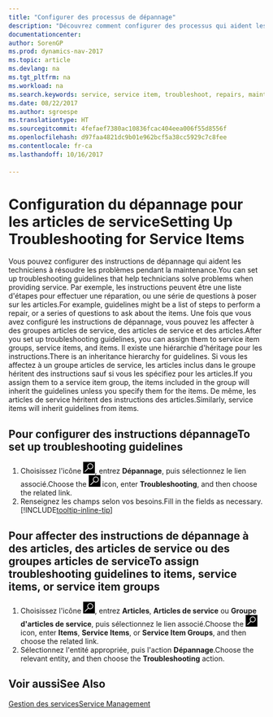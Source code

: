 ```yaml
---
title: "Configurer des processus de dépannage"
description: "Découvrez comment configurer des processus qui aident les conseillers du service clientèle à identifier et à résoudre les problèmes liés aux articles de service."
documentationcenter: 
author: SorenGP
ms.prod: dynamics-nav-2017
ms.topic: article
ms.devlang: na
ms.tgt_pltfrm: na
ms.workload: na
ms.search.keywords: service, service item, troubleshoot, repairs, maintenance
ms.date: 08/22/2017
ms.author: sgroespe
ms.translationtype: HT
ms.sourcegitcommit: 4fefaef7380ac10836fcac404eea006f55d8556f
ms.openlocfilehash: d97faa4821dc9b01e962bcf5a38cc5929c7c8fee
ms.contentlocale: fr-ca
ms.lasthandoff: 10/16/2017

---
```


# <a name="setting-up-troubleshooting-for-service-items"></a><span data-ttu-id="ec4dc-103">Configuration du dépannage pour les articles de service</span><span class="sxs-lookup"><span data-stu-id="ec4dc-103">Setting Up Troubleshooting for Service Items</span></span>
<span data-ttu-id="ec4dc-104">Vous pouvez configurer des instructions de dépannage qui aident les techniciens à résoudre les problèmes pendant la maintenance.</span><span class="sxs-lookup"><span data-stu-id="ec4dc-104">You can set up troubleshooting guidelines that help technicians solve problems when providing service.</span></span> <span data-ttu-id="ec4dc-105">Par exemple, les instructions peuvent être une liste d'étapes pour effectuer une réparation, ou une série de questions à poser sur les articles.</span><span class="sxs-lookup"><span data-stu-id="ec4dc-105">For example, guidelines might be a list of steps to perform a repair, or a series of questions to ask about the items.</span></span> <span data-ttu-id="ec4dc-106">Une fois que vous avez configuré les instructions de dépannage, vous pouvez les affecter à des groupes articles de service, des articles de service et des articles.</span><span class="sxs-lookup"><span data-stu-id="ec4dc-106">After you set up troubleshooting guidelines, you can assign them to service item groups, service items, and items.</span></span> <span data-ttu-id="ec4dc-107">Il existe une hiérarchie d'héritage pour les instructions.</span><span class="sxs-lookup"><span data-stu-id="ec4dc-107">There is an inheritance hierarchy for guidelines.</span></span> <span data-ttu-id="ec4dc-108">Si vous les affectez à un groupe articles de service, les articles inclus dans le groupe héritent des instructions sauf si vous les spécifiez pour les articles.</span><span class="sxs-lookup"><span data-stu-id="ec4dc-108">If you assign them to a service item group, the items included in the group will inherit the guidelines unless you specify them for the items.</span></span> <span data-ttu-id="ec4dc-109">De même, les articles de service héritent des instructions des articles.</span><span class="sxs-lookup"><span data-stu-id="ec4dc-109">Similarly, service items will inherit guidelines from items.</span></span>  

## <a name="to-set-up-troubleshooting-guidelines"></a><span data-ttu-id="ec4dc-110">Pour configurer des instructions dépannage</span><span class="sxs-lookup"><span data-stu-id="ec4dc-110">To set up troubleshooting guidelines</span></span>
1. <span data-ttu-id="ec4dc-111">Choisissez l'icône ![Page ou rapport pour la recherche](media/ui-search/search_small.png "icône Page ou rapport pour la recherche"), entrez **Dépannage**, puis sélectionnez le lien associé.</span><span class="sxs-lookup"><span data-stu-id="ec4dc-111">Choose the ![Search for Page or Report](media/ui-search/search_small.png "Search for Page or Report icon") icon, enter **Troubleshooting**, and then choose the related link.</span></span>  
2. <span data-ttu-id="ec4dc-112">Renseignez les champs selon vos besoins.</span><span class="sxs-lookup"><span data-stu-id="ec4dc-112">Fill in the fields as necessary.</span></span> [!INCLUDE[tooltip-inline-tip](includes/tooltip-inline-tip_md.md)]  

## <a name="to-assign-troubleshooting-guidelines-to-items-service-items-or-service-item-groups"></a><span data-ttu-id="ec4dc-113">Pour affecter des instructions de dépannage à des articles, des articles de service ou des groupes articles de service</span><span class="sxs-lookup"><span data-stu-id="ec4dc-113">To assign troubleshooting guidelines to items, service items, or service item groups</span></span>
1. <span data-ttu-id="ec4dc-114">Choisissez l'icône ![Page ou rapport pour la recherche](media/ui-search/search_small.png "icône Page ou rapport pour la recherche"), entrez **Articles**, **Articles de service** ou **Groupe d'articles de service**, puis sélectionnez le lien associé.</span><span class="sxs-lookup"><span data-stu-id="ec4dc-114">Choose the ![Search for Page or Report](media/ui-search/search_small.png "Search for Page or Report icon") icon, enter **Items**, **Service Items**, or **Service Item Groups**, and then choose the related link.</span></span>  
2. <span data-ttu-id="ec4dc-115">Sélectionnez l'entité appropriée, puis l'action **Dépannage**.</span><span class="sxs-lookup"><span data-stu-id="ec4dc-115">Choose the relevant entity, and then choose the **Troubleshooting** action.</span></span>  

## <a name="see-also"></a><span data-ttu-id="ec4dc-116">Voir aussi</span><span class="sxs-lookup"><span data-stu-id="ec4dc-116">See Also</span></span>
[<span data-ttu-id="ec4dc-117">Gestion des services</span><span class="sxs-lookup"><span data-stu-id="ec4dc-117">Service Management</span></span>](service-service.md)
